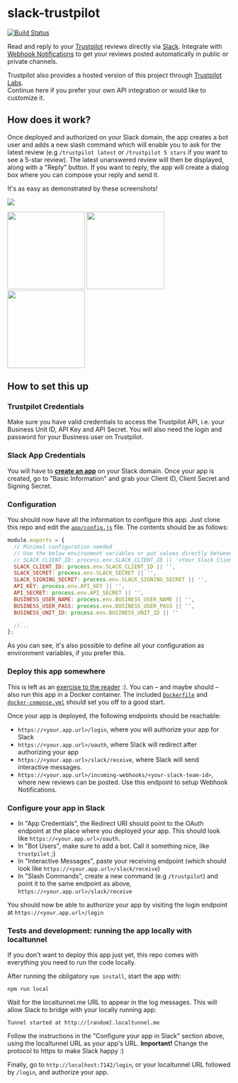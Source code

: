 # slack-trustpilot

[![Build Status](https://travis-ci.org/trustpilot/slack-trustpilot.svg?branch=master)](https://travis-ci.org/trustpilot/slack-trustpilot)

Read and reply to your [Trustpilot](https://www.trustpilot.com/) reviews directly via [Slack](https://slack.com/). Integrate with [Webhook Notifications](https://businessapp.b2b.trustpilot.com/#/webhooks/) to get your reviews posted automatically in public or private channels.

Trustpilot also provides a hosted version of this project through [Trustpilot Labs](https://businessapp.b2b.trustpilot.com/#/labs/slack/).<br/>Continue here if you prefer your own API integration or would like to customize it.

## How does it work?

Once deployed and authorized on your Slack domain, the app creates a bot user and adds a new slash command which will enable you to ask for the latest review (e.g `/trustpilot latest` or `/trustpilot 5 stars` if you want to see a 5-star review). The latest unanswered review will then be displayed, along with a "Reply" button. If you want to reply, the app will create a dialog box where you can compose your reply and send it.

It's as easy as demonstrated by these screenshots!

[<img src="https://github.com/trustpilot/slack-trustpilot/blob/master/screenshots/slash_command.png">](https://github.com/trustpilot/slack-trustpilot/blob/master/screenshots/slash_command.png)

[<img src="https://github.com/trustpilot/slack-trustpilot/blob/master/screenshots/unanswered_reviews.jpg" width="175">](https://github.com/trustpilot/slack-trustpilot/blob/master/screenshots/unanswered_reviews.jpg) [<img src="https://github.com/trustpilot/slack-trustpilot/blob/master/screenshots/reply_dialog.png" width="175">](https://github.com/trustpilot/slack-trustpilot/blob/master/screenshots/reply_dialog.png) [<img src="https://github.com/trustpilot/slack-trustpilot/blob/master/screenshots/done.jpg" width="175">](https://github.com/trustpilot/slack-trustpilot/blob/master/screenshots/done.jpg)

## How to set this up

### Trustpilot Credentials

Make sure you have valid credentials to access the Trustpilot API, i.e. your Business Unit ID, API Key and API Secret. You will also need the login and password for your Business user on Trustpilot.

### Slack App Credentials

You will have to **[create an app](https://api.slack.com/apps/new)** on your Slack domain. Once your app is created, go to "Basic Information" and grab your Client ID, Client Secret and Signing Secret.

### Configuration

You should now have all the information to configure this app. Just clone this repo and edit the [`app/config.js`](app/config.js) file. The contents should be as follows:

```javascript
module.exports = {
  // Minimal configuration needed
  // Use the below environment variables or put values directly between the quotes, e.g.
  // SLACK_CLIENT_ID: process.env.SLACK_CLIENT_ID || '<Your Slack Client ID>'
  SLACK_CLIENT_ID: process.env.SLACK_CLIENT_ID || '',
  SLACK_SECRET: process.env.SLACK_SECRET || '',
  SLACK_SIGNING_SECRET: process.env.SLACK_SIGNING_SECRET || '',
  API_KEY: process.env.API_KEY || '',
  API_SECRET: process.env.API_SECRET || '',
  BUSINESS_USER_NAME: process.env.BUSINESS_USER_NAME || '',
  BUSINESS_USER_PASS: process.env.BUSINESS_USER_PASS || '',
  BUSINESS_UNIT_ID: process.env.BUSINESS_UNIT_ID || ''

  //...
};
```

As you can see, it's also possible to define all your configuration as environment variables, if you prefer this.

### Deploy this app somewhere

This is left as an [exercise to the reader](https://devcenter.heroku.com/articles/deploying-nodejs) :). You can – and maybe should – also run this app in a Docker container. The included [`Dockerfile`](Dockerfile) and [`docker-compose.yml`](docker-compose.yml) should set you off to a good start.

Once your app is deployed, the following endpoints should be reachable:

- `https://<your.app.url>/login`, where you will authorize your app for Slack
- `https://<your.app.url>/oauth`, where Slack will redirect after authorizing your app
- `https://<your.app.url>/slack/receive`, where Slack will send interactive messages.
- `https://<your.app.url>/incoming-webhooks/<your-slack-team-id>`, where new reviews can be posted. Use this endpoint to setup Webhook Notifications.

### Configure your app in Slack

- In "App Credentials", the Redirect URI should point to the OAuth endpoint at the place where you deployed your app. This should look like `https://<your.app.url>/oauth`.
- In "Bot Users", make sure to add a bot. Call it something nice, like `trustpilot` ;)
- In "Interactive Messages", paste your receiving endpoint (which should look like `https://<your.app.url>/slack/receive`)
- In "Slash Commands", create a new command (e.g `/trustpilot`) and point it to the same endpoint as above, `https://<your.app.url>/slack/receive`

You should now be able to authorize your app by visiting the login endpoint at `https://<your.app.url>/login`

### Tests and development: running the app locally with localtunnel

If you don't want to deploy this app just yet, this repo comes with everything you need to run the code locally.

After running the obligatory `npm install`, start the app with:

```
npm run local
```

Wait for the localtunnel.me URL to appear in the log messages. This will allow Slack to bridge with your locally running app:

```
Tunnel started at http://[random].localtunnel.me
```

Follow the instructions in the "Configure your app in Slack" section above, using the localtunnel URL as your app's URL. **Important!** Change the protocol to https to make Slack happy :)

Finally, go to `http://localhost:7142/login`, or your localtunnel URL followed by `/login`, and authorize your app.
